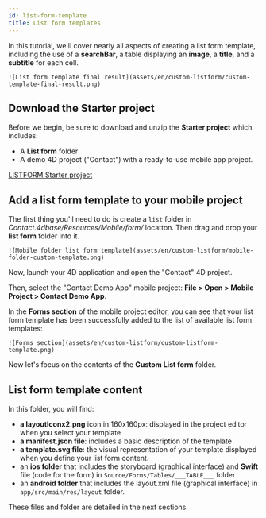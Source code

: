 ```yaml
---
id: list-form-template
title: List form templates
---
```


In this tutorial, we'll cover nearly all aspects of creating a list form template, including the use of a **searchBar**, a table displaying an **image**, a **title**, and a **subtitle** for each cell.


```
![List form template final result](assets/en/custom-listform/custom-template-final-result.png)
```

## Download the Starter project

Before we begin, be sure to download and unzip the **Starter project** which includes:

* A **List form** folder
* A demo 4D project ("Contact") with a ready-to-use mobile app project.

<div style= {{ textAlign: "center", marginTop: "20px", marginBottom: "20px" }}>
<a className="button button--primary"
href="https://github.com/4d-for-ios/tutorial-CustomListFormStarter/archive/4702619ed628a98f7cba5aacc08b6302d4bb8f86.zip">LISTFORM Starter project</a>
</div>

## Add a list form template to your mobile project

The first thing you'll need to do is create a `list` folder in *Contact.4dbase/Resources/Mobile/form/* locatton. Then drag and drop your **list form** folder into it.

```
![Mobile folder list form template](assets/en/custom-listform/mobile-folder-custom-template.png)
```

Now, launch your 4D application and open the "Contact" 4D project.

Then, select the "Contact Demo App" mobile project: **File > Open > Mobile Project > Contact Demo App**.

In the **Forms section** of the mobile project editor, you can see that your list form template has been successfully added to the list of available list form templates:

```
![Forms section](assets/en/custom-listform/custom-listform-template.png)
```

Now let's focus on the contents of the **Custom List form** folder.

## List form template content

In this folder, you will find:

* **a layoutIconx2.png** icon in 160x160px: displayed in the project editor when you select your template
* **a manifest.json file**: includes a basic description of the template
* **a template.svg file**: the visual representation of your template displayed when you define your list form content.
* an **ios folder** that includes the storyboard (graphical interface) and **Swift** file (code for the form) in `Source/Forms/Tables/___TABLE___` folder
* an **android folder** that includes the layout.xml file (graphical interface) in `app/src/main/res/layout` folder.

These files and folder are detailed in the next sections. 
